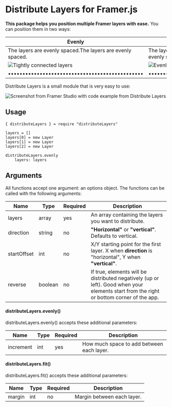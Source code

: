 # Distribute Layers for Framer.js
**This package helps you position multiple Framer layers with ease.** You can position them in two ways:

Evenly | Fit | Equally
---|---|---
The layers are evenly spaced.The layers are evenly spaced.| The layers follow one another tightly.The layers are evenly spaced. | The layers fill upp the space. The layers are evenly spaced.
![Tightly connected layers](https://cloud.githubusercontent.com/assets/875708/15650429/c6f44cda-2678-11e6-8da0-dca69880a7d4.gif) | ![Evenly distributed layers](https://cloud.githubusercontent.com/assets/875708/15650431/c71e34fa-2678-11e6-8a2a-52b03d965d82.gif) | ![Evenly distributed layers](https://cloud.githubusercontent.com/assets/875708/15650430/c70e0b3e-2678-11e6-8a6e-5a7dd9f4a4fd.gif)
•••••••••••••••••••••••••••••••••••••••••••••••|•••••••••••••••••••••••••••••••••••••••••••••••|•••••••••••••••••••••••••••••••••••••••••••••••

Distribute Layers is a small module that is very easy to use:

![Screenshot from Framer Studio with code example from Distribute Layers](https://cloud.githubusercontent.com/assets/875708/15625770/1a40d56e-24b4-11e6-98ca-e1164fac46e2.jpg)

## Usage

```
{ distributeLayers } = require "distributeLayers"

layers = []
layers[0] = new Layer
layers[1] = new Layer
layers[2] = new Layer

distributeLayers.evenly
	layers: layers
```

## Arguments
All functions accept one argument: an options object. The functions can be called with the following arguments:

Name | Type | Required | Description
---|---|---|---
layers | array | yes | An array containing the layers you want to distribute.
direction | string | no | **"Horizontal"** or **"vertical"**. Defaults to vertical.
startOffset | int | no | X/Y starting point for the first layer. X when **direction** is "horizontal", Y when **"vertical"**.
reverse | boolean | no | If true, elements will be distributed negatively (up or left). Good when your elements start from the right or bottom corner of the app.

#### distributeLayers.evenly()
distributeLayers.evenly() accepts these additional parameters:

Name | Type | Required | Description
---|---|---|---
increment | int | yes | How much space to add between each layer.

#### distributeLayers.fit()
distributeLayers.fit() accepts these additional parameters:

Name | Type | Required | Description
---|---|---|---
margin | int | no | Margin between each layer.
